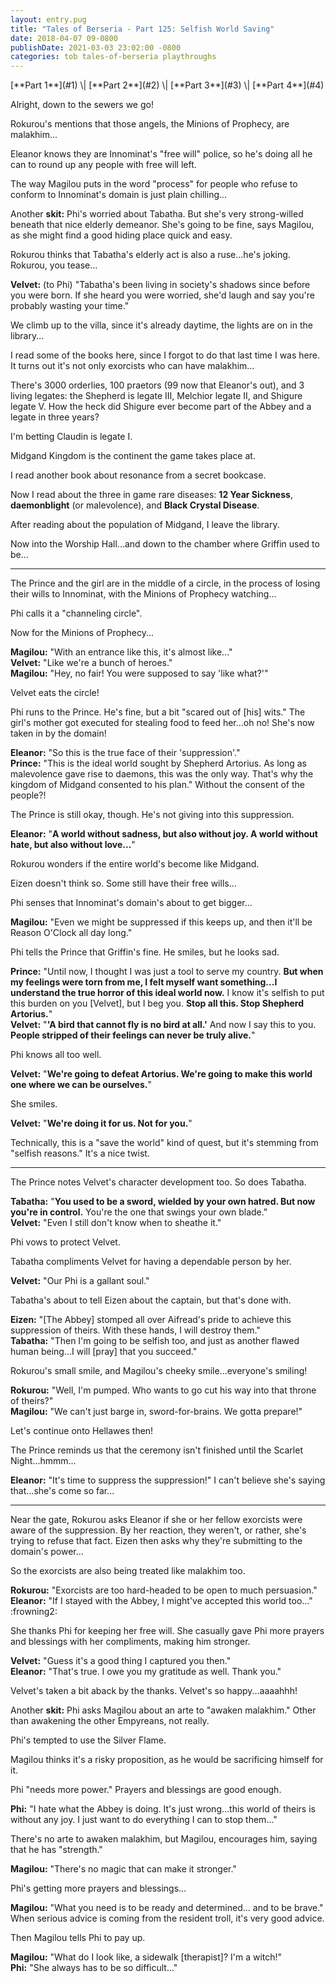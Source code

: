 ```yaml
---
layout: entry.pug
title: "Tales of Berseria - Part 125: Selfish World Saving"
date: 2018-04-07 09-0800
publishDate: 2021-03-03 23:02:00 -0800
categories: tob tales-of-berseria playthroughs
---
```


<p class="entry-partination" markdown="1">[**Part 1**](#1) \| [**Part 2**](#2) \| [**Part 3**](#3) \| [**Part 4**](#4)</p>

<a name="1"></a>

Alright, down to the sewers we go!

Rokurou's mentions that those angels, the Minions of Prophecy, are malakhim...

Eleanor knows they are Innominat's "free will" police, so he's doing all he can to round up any people with free will left.

The way Magilou puts in the word "process" for people who refuse to conform to Innominat's domain is just plain chilling...

Another **skit:** Phi's worried about Tabatha. But she's very strong-willed beneath that nice elderly demeanor. She's going to be fine, says Magilou, as she might find a good hiding place quick and easy.

Rokurou thinks that Tabatha's elderly act is also a ruse...he's joking. Rokurou, you tease...

**Velvet:** (to Phi) "Tabatha's been living in society's shadows since before you were born. If she heard you were worried, she'd laugh and say you're probably wasting your time." 

We climb up to the villa, since it's already daytime, the lights are on in the library...

I read some of the books here, since I forgot to do that last time I was here. It turns out it's not only exorcists who can have malakhim...

There's 3000 orderlies, 100 praetors (99 now that Eleanor's out), and 3 living legates: the Shepherd is legate III, Melchior legate II, and Shigure legate V. How the heck did Shigure ever become part of the Abbey and a legate in three years?

I'm betting Claudin is legate I.

Midgand Kingdom is the continent the game takes place at.

I read another book about resonance from a secret bookcase.

Now I read about the three in game rare diseases: **12 Year Sickness**, **daemonblight** (or malevolence), and **Black Crystal Disease**.

After reading about the population of Midgand, I leave the library.

Now into the Worship Hall...and down to the chamber where Griffin used to be...

<a name="2"></a>

---

The Prince and the girl are in the middle of a circle, in the process of losing their wills to Innominat, with the Minions of Prophecy watching...

Phi calls it a "channeling circle".

Now for the Minions of Prophecy...

**Magilou:** "With an entrance like this, it's almost like..."<br/>
**Velvet:** "Like we're a bunch of heroes."<br/>
**Magilou:** "Hey, no fair! You were supposed to say 'like what?'"

Velvet eats the circle!

Phi runs to the Prince. He's fine, but a bit "scared out of [his] wits." The girl's mother got executed for stealing food to feed her...oh no! She's now taken in by the domain!

**Eleanor:** "So this is the true face of their 'suppression'."<br/>
**Prince:** "This is the ideal world sought by Shepherd Artorius. As long as malevolence gave rise to daemons, this was the only way. That's why the kingdom of Midgand consented to his plan." Without the consent of the people?!

The Prince is still okay, though. He's not giving into this suppression.

**Eleanor:** "**A world without sadness, but also without joy. A world without hate, but also without love...**"

Rokurou wonders if the entire world's become like Midgand.

Eizen doesn't think so. Some still have their free wills...

Phi senses that Innominat's domain's about to get bigger...

**Magilou:** "Even we might be suppressed if this keeps up, and then it'll be Reason O'Clock all day long."

Phi tells the Prince that Griffin's fine. He smiles, but he looks sad.

**Prince:** "Until now, I thought I was just a tool to serve my country. **But when my feelings were torn from me, I felt myself want something...I understand the true horror of this ideal world now.** I know it's selfish to put this burden on you [Velvet], but I beg you. **Stop all this. Stop Shepherd Artorius.**"<br/>
**Velvet:** "**'A bird that cannot fly is no bird at all.'** And now I say this to you. **People stripped of their feelings can never be truly alive.**"

Phi knows all too well.

**Velvet:** "**We're going to defeat Artorius. We're going to make this world one where we can be ourselves.**"

She smiles.

**Velvet:** "**We're doing it for us. Not for you.**"

Technically, this is a "save the world" kind of quest, but it's stemming from "selfish reasons." It's a nice twist.

<a name="3"></a>

---

The Prince notes Velvet's character development too. So does Tabatha.

**Tabatha:** "**You used to be a sword, wielded by your own hatred. But now you're in control.** You're the one that swings your own blade."<br/>
**Velvet:** "Even I still don't know when to sheathe it."

Phi vows to protect Velvet.

Tabatha compliments Velvet for having a dependable person by her.

**Velvet:** "Our Phi is a gallant soul."

Tabatha's about to tell Eizen about the captain, but that's done with.

**Eizen:** "[The Abbey] stomped all over Aifread's pride to achieve this suppression of theirs. With these hands, I will destroy them."<br/>
**Tabatha:** "Then I'm going to be selfish too, and just as another flawed human being...I will [pray] that you succeed."

Rokurou's small smile, and Magilou's cheeky smile...everyone's smiling!

**Rokurou:** "Well, I'm pumped. Who wants to go cut his way into that throne of theirs?"<br/>
**Magilou:** "We can't just barge in, sword-for-brains. We gotta prepare!"

Let's continue onto Hellawes then!

The Prince reminds us that the ceremony isn't finished until the Scarlet Night...hmmm...

**Eleanor:** "It's time to suppress the suppression!" I can't believe she's saying that...she's come so far...

<a name="4"></a>

---

Near the gate, Rokurou asks Eleanor if she or her fellow exorcists were aware of the suppression. By her reaction, they weren't, or rather, she's trying to refuse that fact. Eizen then asks why they're submitting to the domain's power...

So the exorcists are also being treated like malakhim too.

**Rokurou:** "Exorcists are too hard-headed to be open to much persuasion."<br/>
**Eleanor:** "If I stayed with the Abbey, I might've accepted this world too..." :frowning2:

She thanks Phi for keeping her free will. She casually gave Phi more prayers and blessings with her compliments, making him stronger.

**Velvet:** "Guess it's a good thing I captured you then."<br/>
**Eleanor:** "That's true. I owe you my gratitude as well. Thank you."

Velvet's taken a bit aback by the thanks. Velvet's so happy...aaaahhh!

Another **skit:** Phi asks Magilou about an arte to "awaken malakhim." Other than awakening the other Empyreans, not really.

Phi's tempted to use the Silver Flame.

Magilou thinks it's a risky proposition, as he would be sacrificing himself for it.

Phi "needs more power." Prayers and blessings are good enough.

**Phi:** "I hate what the Abbey is doing. It's just wrong...this world of theirs is without any joy. I just want to do everything I can to stop them..."

There's no arte to awaken malakhim, but Magilou, encourages him, saying that he has "strength."

**Magilou:** "There's no magic that can make it stronger."

Phi's getting more prayers and blessings...

**Magilou:** "What you need is to be ready and determined... and to be brave." When serious advice is coming from the resident troll, it's very good advice.

Then Magilou tells Phi to pay up.

**Magilou:** "What do I look like, a sidewalk [therapist]? I'm a witch!"<br/>
**Phi:** "She always has to be so difficult..."
